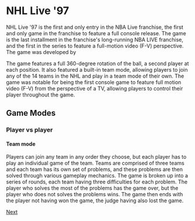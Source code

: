 # NHL Live '97

NHL Live '97 is the first and only entry in the NBA Live franchise, the first and only game in the franchise to feature a full console release. The game is the last installment in the franchise's long-running NBA LIVE franchise, and the first in the series to feature a full-motion video (F-V) perspective. The game was developed by                                                                                                  
  

The game features a full 360-degree rotation of the ball, a second player at each position. It also featured a built-in team mode, allowing players to join any of the 14 teams in the NHL and play in a team mode of their own. The game was notable for being the first console game to feature full motion video (F-V) from the perspective of a TV, allowing players to control their player throughout the game.   
   
   
    
    
     
   
     
   
   
  
  

   
   
   
  
  
  

## Game Modes    

### Player vs player
   

#### Team mode   

Players can join any team in any order they choose, but each player has to play an individual game of the team. Teams are comprised of three teams and each team has its own set of problems, and these problems are then solved through various gameplay mechanics. The game is broken up into a series of rounds, each team having three difficulties for each problem. The player who solves the most of the problems has the game over, but the player who does not solves the problems wins. The game then ends with the player not having won the game, the judge having also lost the game.

[Next](424.md)